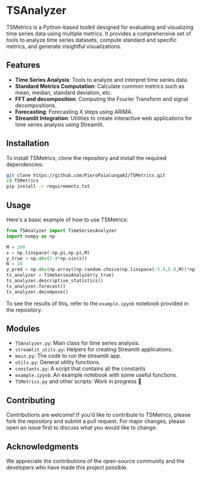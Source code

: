 # TSAnalyzer

TSMetrics is a Python-based toolkit designed for evaluating and visualizing time series data using multiple metrics. It provides a comprehensive set of tools to analyze time series datasets, compute standard and specific metrics, and generate insightful visualizations.

## Features

- **Time Series Analysis**: Tools to analyze and interpret time series data.
- **Standard Metrics Computation**: Calculate common metrics such as mean, median, standard deviation, etc.
- **FFT and decomposition**: Computing the Fourier Transform and signal decompositions.
- **Forecasting**: Forecasting X steps using ARIMA.
- **Streamlit Integration**: Utilities to create interactive web applications for time series analysis using Streamlit.

## Installation

To install TSMetrics, clone the repository and install the required dependencies:

```bash
git clone https://github.com/PieroPaialungaAI/TSMetrics.git
cd TSMetrics
pip install -r requirements.txt
```

## Usage

Here's a basic example of how to use TSMetrics:

```python
from TSAnalyzer import TimeSeriesAnalyzer
import numpy as np

M = 100
x = np.linspace(-np.pi,np.pi,M)
y_true = np.abs(3.4*np.sin(x))
N = 10
y_pred = np.abs(np.array([np.random.choice(np.linspace(-5.0,5.0,M))*np.sin(x) for _ in range(N)]))
ts_analyzer = TimeSeriesAnalyzer(y_true)
ts_analyzer.descriptive_statistics()
ts_analyzer.forecast()
ts_analyzer.decompose()
```

To see the results of this, refer to the `example.ipynb` notebook provided in the repository.

## Modules

- `TSAnalyzer.py`: Main class for time series analysis.
- `streamlit_utils.py`: Helpers for creating Streamlit applications.
- `main.py`: The code to run the streamlit app.
- `utils.py`: General utility functions.
- `constants.py`: A script that contains all the constants
- `example.ipynb`: An example notebook with some useful functions.
- `TSMetrics.py` and other scripts: Work in progress 🙂

## Contributing

Contributions are welcome! If you'd like to contribute to TSMetrics, please fork the repository and submit a pull request. For major changes, please open an issue first to discuss what you would like to change.

## Acknowledgments

We appreciate the contributions of the open-source community and the developers who have made this project possible.
